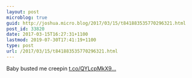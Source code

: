 ```yaml
---
layout: post
microblog: true
guid: http://joshua.micro.blog/2017/03/15/t841883535770296321.html
post_id: 33820
date: 2017-03-15T16:27:31+1100
lastmod: 2019-07-30T17:41:19+1100
type: post
url: /2017/03/15/t841883535770296321.html
---
```

Baby busted me creepin [t.co/QYLcpMkX9...](https://t.co/QYLcpMkX9t)
